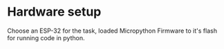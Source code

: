 # Hardware setup
Choose an ESP-32 for the task, loaded Micropython Firmware to it's flash for running code in python.